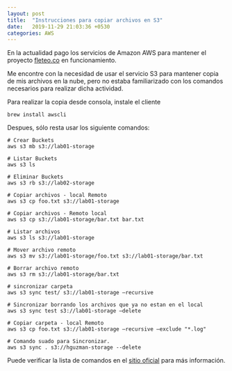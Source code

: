 ```yaml
---
layout: post
title:  "Instrucciones para copiar archivos en S3"
date:   2019-11-29 21:03:36 +0530
categories: AWS
---
```

En la actualidad pago los servicios de Amazon AWS para mantener el proyecto [fleteo.co][fleteo-oficial] en funcionamiento.

Me encontre con la necesidad de usar el servicio S3 para mantener copia de mis archivos en la nube, pero no estaba familiarizado con los comandos necesarios para realizar dicha actividad.

Para realizar la copia desde consola, instale el cliente


```shell
brew install awscli
```
Despues, sólo resta usar los siguiente comandos:

```shell
# Crear Buckets
aws s3 mb s3://lab01-storage

# Listar Buckets
aws s3 ls

# Eliminar Buckets
aws s3 rb s3://lab02-storage

# Copiar archivos - local Remoto
aws s3 cp foo.txt s3://lab01-storage

# Copiar archivos - Remoto local
aws s3 cp s3://lab01-storage/bar.txt bar.txt

# Listar archivos
aws s3 ls s3://lab01-storage

# Mover archivo remoto
aws s3 mv s3://lab01-storage/foo.txt s3://lab01-storage/bar.txt

# Borrar archivo remoto
aws s3 rm s3://lab01-storage/bar.txt

# sincronizar carpeta
aws s3 sync test/ s3://lab01-storage –recursive

# Sincronizar borrando los archivos que ya no estan en el local
aws s3 sync test s3://lab01-storage –delete

# Copiar carpeta - local Remoto
aws s3 cp foo.txt s3://lab01-storage –recursive –exclude "*.log"

# Comando suado para Sincronizar.
aws s3 sync . s3://hguzman-storage --delete

```

Puede verificar la lista de comandos en el [sitio oficial][sitio-oficial] para más información.

[sitio-oficial]: https://docs.aws.amazon.com/cli/latest/reference/s3/cp.html
[fleteo-oficial]: https://fleteo.co
